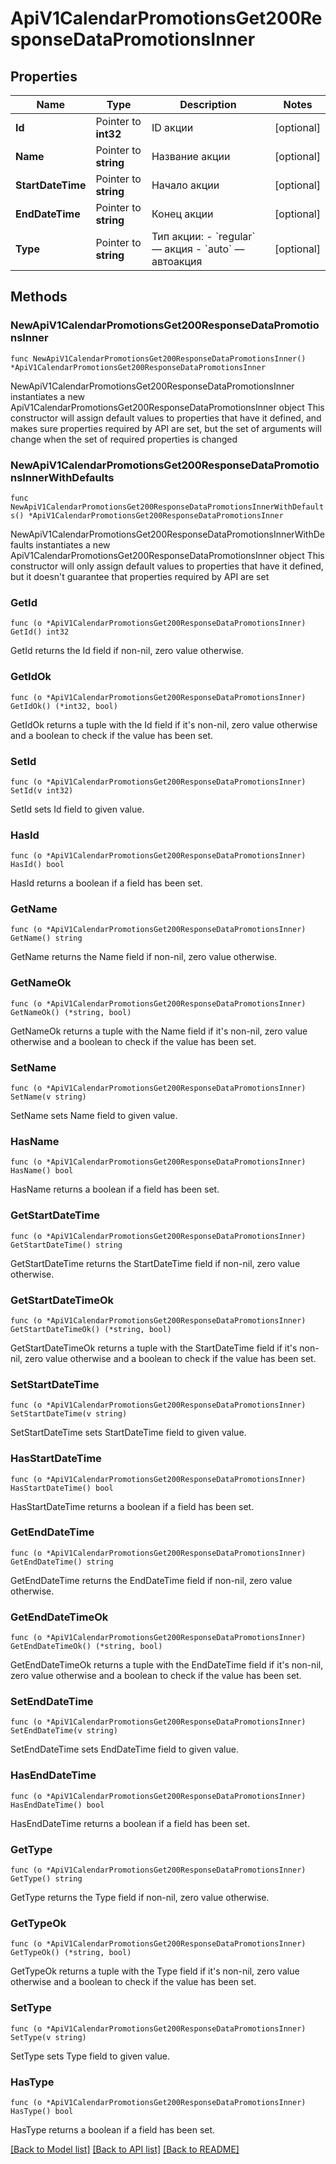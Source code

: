 # ApiV1CalendarPromotionsGet200ResponseDataPromotionsInner

## Properties

Name | Type | Description | Notes
------------ | ------------- | ------------- | -------------
**Id** | Pointer to **int32** | ID акции | [optional] 
**Name** | Pointer to **string** | Название акции | [optional] 
**StartDateTime** | Pointer to **string** | Начало акции | [optional] 
**EndDateTime** | Pointer to **string** | Конец акции | [optional] 
**Type** | Pointer to **string** | Тип акции:   - &#x60;regular&#x60; — акция   - &#x60;auto&#x60; — автоакция  | [optional] 

## Methods

### NewApiV1CalendarPromotionsGet200ResponseDataPromotionsInner

`func NewApiV1CalendarPromotionsGet200ResponseDataPromotionsInner() *ApiV1CalendarPromotionsGet200ResponseDataPromotionsInner`

NewApiV1CalendarPromotionsGet200ResponseDataPromotionsInner instantiates a new ApiV1CalendarPromotionsGet200ResponseDataPromotionsInner object
This constructor will assign default values to properties that have it defined,
and makes sure properties required by API are set, but the set of arguments
will change when the set of required properties is changed

### NewApiV1CalendarPromotionsGet200ResponseDataPromotionsInnerWithDefaults

`func NewApiV1CalendarPromotionsGet200ResponseDataPromotionsInnerWithDefaults() *ApiV1CalendarPromotionsGet200ResponseDataPromotionsInner`

NewApiV1CalendarPromotionsGet200ResponseDataPromotionsInnerWithDefaults instantiates a new ApiV1CalendarPromotionsGet200ResponseDataPromotionsInner object
This constructor will only assign default values to properties that have it defined,
but it doesn't guarantee that properties required by API are set

### GetId

`func (o *ApiV1CalendarPromotionsGet200ResponseDataPromotionsInner) GetId() int32`

GetId returns the Id field if non-nil, zero value otherwise.

### GetIdOk

`func (o *ApiV1CalendarPromotionsGet200ResponseDataPromotionsInner) GetIdOk() (*int32, bool)`

GetIdOk returns a tuple with the Id field if it's non-nil, zero value otherwise
and a boolean to check if the value has been set.

### SetId

`func (o *ApiV1CalendarPromotionsGet200ResponseDataPromotionsInner) SetId(v int32)`

SetId sets Id field to given value.

### HasId

`func (o *ApiV1CalendarPromotionsGet200ResponseDataPromotionsInner) HasId() bool`

HasId returns a boolean if a field has been set.

### GetName

`func (o *ApiV1CalendarPromotionsGet200ResponseDataPromotionsInner) GetName() string`

GetName returns the Name field if non-nil, zero value otherwise.

### GetNameOk

`func (o *ApiV1CalendarPromotionsGet200ResponseDataPromotionsInner) GetNameOk() (*string, bool)`

GetNameOk returns a tuple with the Name field if it's non-nil, zero value otherwise
and a boolean to check if the value has been set.

### SetName

`func (o *ApiV1CalendarPromotionsGet200ResponseDataPromotionsInner) SetName(v string)`

SetName sets Name field to given value.

### HasName

`func (o *ApiV1CalendarPromotionsGet200ResponseDataPromotionsInner) HasName() bool`

HasName returns a boolean if a field has been set.

### GetStartDateTime

`func (o *ApiV1CalendarPromotionsGet200ResponseDataPromotionsInner) GetStartDateTime() string`

GetStartDateTime returns the StartDateTime field if non-nil, zero value otherwise.

### GetStartDateTimeOk

`func (o *ApiV1CalendarPromotionsGet200ResponseDataPromotionsInner) GetStartDateTimeOk() (*string, bool)`

GetStartDateTimeOk returns a tuple with the StartDateTime field if it's non-nil, zero value otherwise
and a boolean to check if the value has been set.

### SetStartDateTime

`func (o *ApiV1CalendarPromotionsGet200ResponseDataPromotionsInner) SetStartDateTime(v string)`

SetStartDateTime sets StartDateTime field to given value.

### HasStartDateTime

`func (o *ApiV1CalendarPromotionsGet200ResponseDataPromotionsInner) HasStartDateTime() bool`

HasStartDateTime returns a boolean if a field has been set.

### GetEndDateTime

`func (o *ApiV1CalendarPromotionsGet200ResponseDataPromotionsInner) GetEndDateTime() string`

GetEndDateTime returns the EndDateTime field if non-nil, zero value otherwise.

### GetEndDateTimeOk

`func (o *ApiV1CalendarPromotionsGet200ResponseDataPromotionsInner) GetEndDateTimeOk() (*string, bool)`

GetEndDateTimeOk returns a tuple with the EndDateTime field if it's non-nil, zero value otherwise
and a boolean to check if the value has been set.

### SetEndDateTime

`func (o *ApiV1CalendarPromotionsGet200ResponseDataPromotionsInner) SetEndDateTime(v string)`

SetEndDateTime sets EndDateTime field to given value.

### HasEndDateTime

`func (o *ApiV1CalendarPromotionsGet200ResponseDataPromotionsInner) HasEndDateTime() bool`

HasEndDateTime returns a boolean if a field has been set.

### GetType

`func (o *ApiV1CalendarPromotionsGet200ResponseDataPromotionsInner) GetType() string`

GetType returns the Type field if non-nil, zero value otherwise.

### GetTypeOk

`func (o *ApiV1CalendarPromotionsGet200ResponseDataPromotionsInner) GetTypeOk() (*string, bool)`

GetTypeOk returns a tuple with the Type field if it's non-nil, zero value otherwise
and a boolean to check if the value has been set.

### SetType

`func (o *ApiV1CalendarPromotionsGet200ResponseDataPromotionsInner) SetType(v string)`

SetType sets Type field to given value.

### HasType

`func (o *ApiV1CalendarPromotionsGet200ResponseDataPromotionsInner) HasType() bool`

HasType returns a boolean if a field has been set.


[[Back to Model list]](../README.md#documentation-for-models) [[Back to API list]](../README.md#documentation-for-api-endpoints) [[Back to README]](../README.md)


